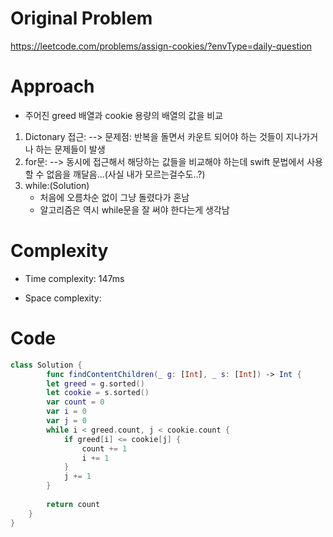 # Original Problem
https://leetcode.com/problems/assign-cookies/?envType=daily-question

# Approach
- 주어진 greed 배열과 cookie 용량의 배열의 값을 비교

1. Dictonary 접근:
 --> 문제점: 반복을 돌면서 카운트 되어야 하는 것들이 지나가거나 하는 문제들이 발생
2. for문:
 --> 동시에 접근해서 해당하는 값들을 비교해야 하는데 swift 문법에서 사용할 수 없음을 깨달음...(사실 내가 모르는걸수도..?)
3. while:(Solution)
    - 처음에 오름차순 없이 그냥 돌렸다가 혼남
    - 알고리즘은 역시 while문을 잘 써야 한다는게 생각남
    
# Complexity
- Time complexity: 147ms

- Space complexity:

# Code
```swift
class Solution {
        func findContentChildren(_ g: [Int], _ s: [Int]) -> Int {
        let greed = g.sorted()
        let cookie = s.sorted()
        var count = 0
        var i = 0
        var j = 0
        while i < greed.count, j < cookie.count {
            if greed[i] <= cookie[j] {
                count += 1
                i += 1
            }
            j += 1
        }
        
        return count
    }
}
```
